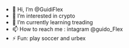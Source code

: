 - 👋 Hi, I’m @GuidiFlex
- 👀 I’m interested in crypto 
- 🌱 I’m currently learning treading 
- 📫 How to reach me : intagram @guido_Flex
- ⚡ Fun: play soccer and urbex 

<!---
GFREXY01/GFREXY01 is a ✨ special ✨ repository because its `README.md` (this file) appears on your GitHub profile.
You can click the Preview link to take a look at your changes.
--->
